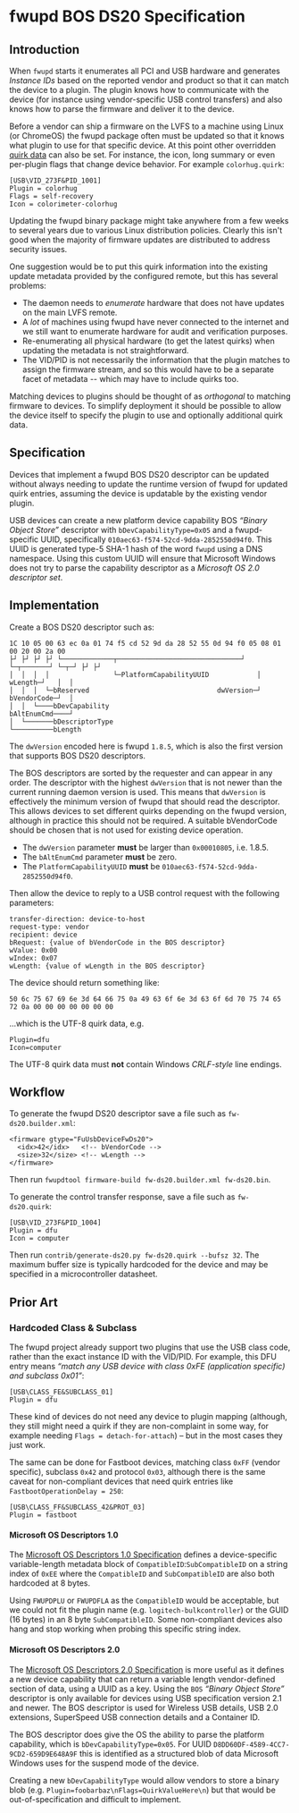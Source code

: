 # fwupd BOS DS20 Specification

## Introduction

When `fwupd` starts it enumerates all PCI and USB hardware and generates *Instance IDs* based on the reported vendor and product so that it can match the device to a plugin.
The plugin knows how to communicate with the device (for instance using vendor-specific USB control transfers) and also knows how to parse the firmware and deliver it to the device.

Before a vendor can ship a firmware on the LVFS to a machine using Linux (or ChromeOS) the fwupd package often must be updated so that it knows what plugin to use for that specific device.
At this point other overridden [quirk data](https://fwupd.github.io/libfwupdplugin/class.Quirks.html) can also be set. For instance, the icon, long summary or even per-plugin flags that change device behavior.
For example `colorhug.quirk`:

    [USB\VID_273F&PID_1001]
    Plugin = colorhug
    Flags = self-recovery
    Icon = colorimeter-colorhug

Updating the fwupd binary package might take anywhere from a few weeks to several years due to various Linux distribution policies.
Clearly this isn't good when the majority of firmware updates are distributed to address security issues.

One suggestion would be to put this quirk information into the existing update metadata provided by the configured remote, but this has several problems:

* The daemon needs to *enumerate* hardware that does not have updates on the main LVFS remote.
* A *lot* of machines using fwupd have never connected to the internet and we still want to enumerate hardware for audit and verification purposes.
* Re-enumerating all physical hardware (to get the latest quirks) when updating the metadata is not straightforward.
* The VID/PID is not necessarily the information that the plugin matches to assign the firmware stream, and so this would have to be a separate facet of metadata -- which may have to include quirks too.

Matching devices to plugins should be thought of as *orthogonal* to matching firmware to devices.
To simplify deployment it should be possible to allow the device itself to specify the plugin to use and optionally additional quirk data.

## Specification

Devices that implement a fwupd BOS DS20 descriptor can be updated without always needing to update the runtime version of fwupd for updated quirk entries, assuming the device is updatable by the existing vendor plugin.

USB devices can create a new platform device capability BOS *“Binary Object Store”* descriptor with `bDevCapabilityType=0x05` and a fwupd-specific UUID, specifically `010aec63-f574-52cd-9dda-2852550d94f0`.
This UUID is generated type-5 SHA-1 hash of the word `fwupd` using a DNS namespace.
Using this custom UUID will ensure that Microsoft Windows does not try to parse the capability descriptor as a *Microsoft OS 2.0 descriptor set*.

## Implementation

Create a BOS DS20 descriptor such as:

    1C 10 05 00 63 ec 0a 01 74 f5 cd 52 9d da 28 52 55 0d 94 f0 05 08 01 00 20 00 2a 00
    ├┘ ├┘ ├┘ ├┘ └─────────────┬───────────────────────────────┘ └─┬───────┘ └─┬─┘ ├┘ ├┘
    │  │  │  │                └─PlatformCapabilityUUID            │   wLength─┘   │  │
    │  │  │  └─bReserved                                dwVersion─┘   bVendorCode─┘  │
    │  │  └────bDevCapability                                         bAltEnumCmd────┘
    │  └───────bDescriptorType
    └──────────bLength

The `dwVersion` encoded here is fwupd `1.8.5`, which is also the first version that supports BOS DS20 descriptors.

The BOS descriptors are sorted by the requester and can appear in any order.
The descriptor with the highest `dwVersion` that is not newer than the current running daemon version is used.
This means that `dwVersion` is effectively the minimum version of fwupd that should read the descriptor.
This allows devices to set different quirks depending on the fwupd version, although in practice this should not be required.
A suitable bVendorCode should be chosen that is not used for existing device operation.

* The `dwVersion` parameter **must** be larger than `0x00010805`, i.e. 1.8.5.
* The `bAltEnumCmd` parameter **must** be zero.
* The `PlatformCapabilityUUID` **must** be `010aec63-f574-52cd-9dda-2852550d94f0`.

Then allow the device to reply to a USB control request with the following parameters:

    transfer-direction: device-to-host
    request-type: vendor
    recipient: device
    bRequest: {value of bVendorCode in the BOS descriptor}
    wValue: 0x00
    wIndex: 0x07
    wLength: {value of wLength in the BOS descriptor}

The device should return something like:

    50 6c 75 67 69 6e 3d 64 66 75 0a 49 63 6f 6e 3d 63 6f 6d 70 75 74 65 72 0a 00 00 00 00 00 00 00

...which is the UTF-8 quirk data, e.g.

    Plugin=dfu
    Icon=computer

The UTF-8 quirk data must **not** contain Windows *CRLF-style* line endings.

## Workflow

To generate the fwupd DS20 descriptor save a file such as `fw-ds20.builder.xml`:

    <firmware gtype="FuUsbDeviceFwDs20">
      <idx>42</idx>   <!-- bVendorCode -->
      <size>32</size> <!-- wLength -->
    </firmware>

Then run `fwupdtool firmware-build fw-ds20.builder.xml fw-ds20.bin`.

To generate the control transfer response, save a file such as `fw-ds20.quirk`:

    [USB\VID_273F&PID_1004]
    Plugin = dfu
    Icon = computer

Then run `contrib/generate-ds20.py fw-ds20.quirk --bufsz 32`.
The maximum buffer size is typically hardcoded for the device and may be specified in a microcontroller datasheet.

## Prior Art

### Hardcoded Class & Subclass

The fwupd project already support two plugins that use the USB class code, rather than the exact instance ID with the VID/PID.
For example, this DFU entry means *“match any USB device with class 0xFE (application specific) and subclass 0x01”*:

    [USB\CLASS_FE&SUBCLASS_01]
    Plugin = dfu

These kind of devices do not need any device to plugin mapping (although, they still might need a quirk if they are non-complaint in some way, for example needing `Flags = detach-for-attach`) – but in the most cases they just work.

The same can be done for Fastboot devices, matching class `0xFF` (vendor specific), subclass `0x42` and protocol `0x03`, although there is the same caveat for non-compliant devices that need quirk entries like `FastbootOperationDelay = 250`:

    [USB\CLASS_FF&SUBCLASS_42&PROT_03]
    Plugin = fastboot

#### Microsoft OS Descriptors 1.0

The [Microsoft OS Descriptors 1.0 Specification](https://docs.microsoft.com/en-us/windows-hardware/drivers/usbcon/microsoft-os-1-0-descriptors-specification) defines a device-specific variable-length metadata block of `CompatibleID`:`SubCompatibleID` on a string index of `0xEE` where the `CompatibleID` and `SubCompatibleID` are also both hardcoded at 8 bytes.

Using `FWUPDPLU` or `FWUPDFLA` as the `CompatibleID` would be acceptable, but we could not fit the plugin name (e.g. `logitech-bulkcontroller`) or the GUID (16 bytes) in an 8 byte `SubCompatibleID`.
Some non-compliant devices also hang and stop working when probing this specific string index.

#### Microsoft OS Descriptors 2.0

The [Microsoft OS Descriptors 2.0 Specification](https://docs.microsoft.com/en-us/windows-hardware/drivers/usbcon/microsoft-os-2-0-descriptors-specification) is more useful as it defines a new device capability that can return a variable length vendor-defined section of data, using a UUID as a key.
Using the `BOS` *“Binary Object Store”* descriptor is only available for devices using USB specification version 2.1 and newer.
The BOS descriptor is used for Wireless USB details, USB 2.0 extensions, SuperSpeed USB connection details and a Container ID.

The BOS descriptor does give the OS the ability to parse the platform capability, which is `bDevCapabilityType=0x05`. For UUID `D8DD60DF-4589-4CC7-9CD2-659D9E648A9F` this is identified as a structured blob of data Microsoft Windows uses for the suspend mode of the device.

Creating a new `bDevCapabilityType` would allow vendors to store a binary blob (e.g. `Plugin=foobarbaz\nFlags=QuirkValueHere\n`) but that would be out-of-specification and difficult to implement.
